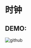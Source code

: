时钟
===========================
DEMO:
---------------------------
![github](http://img.blog.csdn.net/20130707000034031?watermark/2/text/aHR0cDovL2Jsb2cuY3Nkbi5uZXQvb1h1YW5OaVNoaQ==/font/5a6L5L2T/fontsize/400/fill/I0JBQkFCMA==/dissolve/70/gravity/SouthEast "github")
